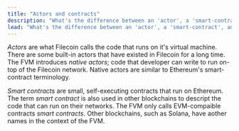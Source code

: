 ```yaml
---
title: "Actors and contracts"
description: "What's the difference between an 'actor', a 'smart-contract', and just a regular web app? This page covers the difference between all three."
lead: "What's the difference between an 'actor', a 'smart-contract', and just a regular web app? This page covers the difference between all three."
---
```


_Actors_ are what Filecoin calls the code that runs on it's virtual machine. There are some built-in actors that have existed in Filecoin for a long time. The FVM introduces _native actors_; code that developer can write to run on-top of the Filecoin network. Native actors are similar to Ethereum's smart-contract terminology.

_Smart contracts_ are small, self-executing contracts that run on Ethereum. The term _smart contract_ is also used in other blockchains to descript the code that can run on their networks. The FVM only calls EVM-compaible contracts _smart contracts_. Other blockchains, such as Solana, have aother names in the context of the FVM.
